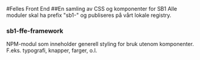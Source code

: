 #Felles Front End
##En samling av CSS og komponenter for SB1
Alle moduler skal ha prefix "sb1-" og publiseres på vårt lokale registry.

### sb1-ffe-framework
NPM-modul som inneholder generell styling for bruk utenom komponenter. F.eks. typografi, knapper, farger, o.l.
